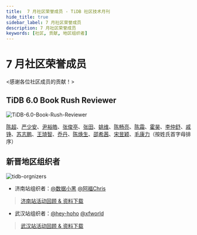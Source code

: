 ```yaml
---
title:  7 月社区荣誉成员 - TiDB 社区技术月刊
hide_title: true
sidebar_label: 7 月社区荣誉成员
description: 7 月社区荣誉成员
keywords: [社区, 贡献, 地区组织者]
---
```


# 7 月社区荣誉成员

<感谢各位社区成员的贡献！>

## TiDB 6.0 Book Rush Reviewer

![TiDB-6.0-Book-Rush-Reviewer](https://img2.pingcap.com/forms/4/5/453455b609b6c45991d9ef78855a5eb937f8389a.png)

[陈超](https://tidb.net/u/啦啦啦啦啦)、[严少安](https://tidb.net/u/ShawnYan)、[尹裕皓](https://tidb.net/u/g7尹裕皓)、[张俊亭](https://tidb.net/u/dba-kit)、[张田](https://tidb.net/u/数据小黑)、[姚维](https://tidb.net/u/wink)、[陈畅亮](https://tidb.net/u/听风吹雨)、[陈霜](https://tidb.net/u/crazycs520-PingCAP/answer)、[霍昊](https://tidb.net/u/sykp241095)、[李仲舒](https://tidb.net/u/lucien)、[戚铮](https://tidb.net/u/qizheng)、[苏志鹏](https://tidb.net/u/jansu-dev)、[王琦智](https://tidb.net/u/Icemap)、[乔丹](https://github.com/qqqdan)、[陈焕生](https://github.com/dbsid)、[邵希茜](https://github.com/shaoxiqian)、[宋昱颖](https://github.com/Yui-Song)、[毛康力](https://tidb.net/u/tiancaiamao)（按姓氏首字母排序）

## 新晋地区组织者

![tidb-orgnizers](https://img2.pingcap.com/forms/4/c/4c1016dee74c96b934bac6c3fc3eceb3d0f0f0c0.jpeg)

- 济南站组织者：[@数据小黑](https://asktug.com/u/数据小黑/summary)  [@阿福Chris](https://asktug.com/u/阿福chris/summary)
> [济南站活动回顾 & 资料下载](https://asktug.com/t/topic/694970)

- 武汉站组织者：[@hey-hoho](https://asktug.com/u/hey-hoho/summary)  [@xfworld](https://asktug.com/u/xfworld/summary)
> [武汉站活动回顾 & 资料下载](https://asktug.com/t/topic/812829)
